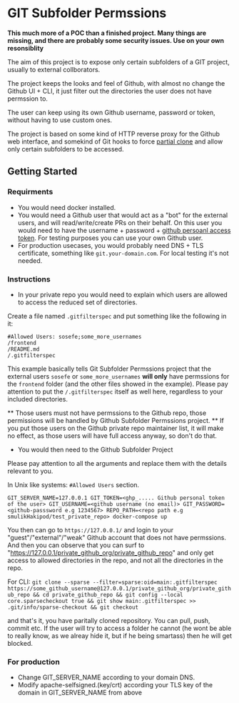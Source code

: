 
# GIT Subfolder Permssions

**This much more of a POC than a finished project. Many things are missing, and there are probably some security issues. Use on your own resonsiblity**

The aim of this project is to expose only certain subfolders of a GIT project,
usually to external collborators. 

The project keeps the looks and feel of Github, with almost no change the Github UI + CLI, it just filter out the directories the user does not have permssion to.

The user can keep using its own Github username, password or token, without having to use custom ones. 

The project is based on some kind of HTTP reverse proxy for the Github web interface, and somekind of Git hooks to force [partial clone](https://docs.gitlab.com/ee/topics/git/partial_clone.html) and allow only certain subfolders to be accessed. 

## Getting Started

### Requirments
* You would need docker installed.
* You would need a Github user that would act as a "bot" for the external users, and will read/write/create PRs on their behalf. On this user you would need to have the username + password + [github persoanl access token](https://docs.github.com/en/authentication/keeping-your-account-and-data-secure/managing-your-personal-access-tokens). For testing purposes you can use your own Github user.
* For production usecases, you would probably need DNS + TLS certificate, something like `git.your-domain.com`. For local testing it's not needed.

### Instructions

* In your private repo you would need to explain which users are allowed to access the reduced set of directories. 

Create a file named `.gitfilterspec` and put something like the following in it:

```
#Allowed Users: sosefe;some_more_usernames
/frontend
/README.md
/.gitfilterspec
```

This example basically tells Git Subfolder Permssions project that the external users `sosefe` or `some_more_usernames` **will only** have permssions for the `frontend` folder (and the other files showed in the example). Please pay attention to put the
`/.gitfilterspec` itself as well here, regardless to your included directories. 

** Those users must not have permssions to the Github repo, those permissions will be handled by Github Subfolder Permssions project. ** If you put those users on the Github private repo maintainer list, it will make no effect, as those users will have full access anyway, so don't do that. 

* You would then need to the Github Subfolder Project

Please pay attention to all the arguments and replace them with the details relevant to you.

In Unix like systems: `#Allowed Users` section.

```
GIT_SERVER_NAME=127.0.0.1 GIT_TOKEN=<ghp_..... Github personal token of the user> GIT_USERNAME=<github username (no email)> GIT_PASSWORD=<github-passsword e.g 1234567> REPO_PATH=<repo path e.g smulikHakipod/test_private_repo> docker-compose up
```

You then can go to `https://127.0.0.1/` and login to your "guest"/"external"/"weak" Github account that does not have permssions. And then you can observe that you can surf to "https://127.0.0.1/private_github_org/private_github_repo" and only get access to allowed directories in the repo, and not all the directories in the repo.


For CLI:
`
git clone --sparse --filter=sparse:oid=main:.gitfilterspec https://some_github_username@127.0.0.1/private_github_org/private_github_repo && cd private_github_repo && git config --local core.sparsecheckout true && git show main:.gitfilterspec >> .git/info/sparse-checkout && git checkout
`

and that's it, you have paritally cloned repository. You can pull, push, commit etc. If the user will try to access a folder he cannot (he wont be able to really know, as we alreay hide it, but if he being smartass) then he will get blocked. 

### For production
* Change GIT_SERVER_NAME according to your domain DNS.
* Modify apache-selfsigned.(key/crt) according your TLS key of the domain in GIT_SERVER_NAME from above
